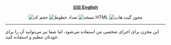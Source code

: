 <div align="center">

[**🇺🇸 English**](../../README.md)

![حجم کد](https://img.shields.io/github/languages/code-size/robonamari/error-pages-collection?style=flat)
![تعداد خطوط](https://tokei.rs/b1/github/robonamari/error-pages-collection?style=flat)
![نسخه HTML](https://img.shields.io/badge/HTML-%5E5-blue)
![مجوز گیت هاب](https://img.shields.io/github/license/robonamari/error-pages-collection)

---

</div>

این مخزن برای اجرای شخصی من استفاده می‌شود، اما شما نیز می‌توانید آن را برای خودتان تنظیم و استفاده کنید.
